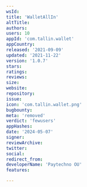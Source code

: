 ```yaml
---
wsId: 
title: 'WalletAllIn'
altTitle: 
authors: 
users: 10
appId: 'com.tallin.wallet'
appCountry: 
released: '2021-09-09'
updated: '2021-11-22'
version: '1.0.7'
stars: 
ratings: 
reviews: 
size: 
website: 
repository: 
issue: 
icon: 'com.tallin.wallet.png'
bugbounty: 
meta: 'removed'
verdict: 'fewusers'
appHashes: 
date: '2024-05-07'
signer: 
reviewArchive: 
twitter: 
social: 
redirect_from: 
developerName: 'Paytechno OU'
features: 

---
```


